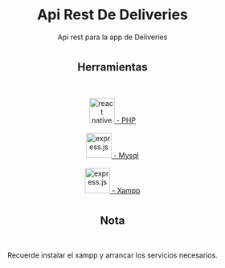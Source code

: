 <h1 align="center">Api Rest De Deliveries</h1>
<p align="center">
Api rest para la app de Deliveries
</p>
<h1></h1>
<h2 align="center">Herramientas</h2>
<br>
<p align="center">
  <a href="https://www.php.net/manual/es/intro-whatis.php" target="_blank" rel="" >
  <img src="https://www.php.net/favicon-196x196.png?v=2" alt="react native" width="50" height="50"/>
   - PHP</a>
  <br><br>
  <a href="https://www.mysql.com/" target="_blank" rel="express">
  <img src="https://labs.mysql.com/common/themes/sakila/favicon.ico" alt="express.js" width="50" height="50"/>
   - Mysql</a>
  <br><br>
  <a href="https://www.apachefriends.org/es/index.html" target="_blank" rel="express">
  <img src="https://www.apachefriends.org/images/favicon-18f9bd42.png" alt="express.js" width="50" height="50"/>
   - Xampp</a>
</p>
<h1></h1>
<h2 align="center">Nota</h2>
  <br>
  <p align="center">
    Recuerde instalar el xampp y arrancar los servicios necesarios.
  </p>
<h1></h1>
